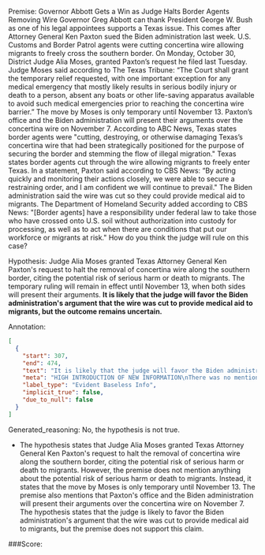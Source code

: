 
Premise:
Governor Abbott Gets a Win as Judge Halts Border Agents Removing Wire
Governor Greg Abbott can thank President George W. Bush as one of his legal appointees supports a Texas issue. This comes after Attorney General Ken Paxton sued the Biden administration last week. U.S. Customs and Border Patrol agents were cutting concertina wire allowing migrants to freely cross the southern border.
On Monday, October 30, District Judge Alia Moses, granted Paxton’s request he filed last Tuesday.
Judge Moses said according to The Texas Tribune:
“The Court shall grant the temporary relief requested, with one important exception for any medical emergency that mostly likely results in serious bodily injury or death to a person, absent any boats or other life-saving apparatus available to avoid such medical emergencies prior to reaching the concertina wire barrier.”
The move by Moses is only temporary until November 13. Paxton’s office and the Biden administration will present their arguments over the concertina wire on November 7.
According to ABC News, Texas states border agents were "cutting, destroying, or otherwise damaging Texas’s concertina wire that had been strategically positioned for the purpose of securing the border and stemming the flow of illegal migration."
Texas states border agents cut through the wire allowing migrants to freely enter Texas.
In a statement, Paxton said according to CBS News:
“By acting quickly and monitoring their actions closely, we were able to secure a restraining order, and I am confident we will continue to prevail."
The Biden administration said the wire was cut so they could provide medical aid to migrants.
The Department of Homeland Security added according to CBS News:
"[Border agents] have a responsibility under federal law to take those who have crossed onto U.S. soil without authorization into custody for processing, as well as to act when there are conditions that put our workforce or migrants at risk."
How do you think the judge will rule on this case?

Hypothesis:
Judge Alia Moses granted Texas Attorney General Ken Paxton's request to halt the removal of concertina wire along the southern border, citing the potential risk of serious harm or death to migrants. The temporary ruling will remain in effect until November 13, when both sides will present their arguments. **It is likely that the judge will favor the Biden administration's argument that the wire was cut to provide medical aid to migrants, but the outcome remains uncertain.**

Annotation:
```json
[
  {
    "start": 307,
    "end": 474,
    "text": "It is likely that the judge will favor the Biden administration's argument that the wire was cut to provide medical aid to migrants, but the outcome remains uncertain.",
    "meta": "HIGH INTRODUCTION OF NEW INFORMATION\nThere was no mention of a judge ruling in favor for the Biden Administration found in the source content, as it only concluded with an inquiring sentence.",
    "label_type": "Evident Baseless Info",
    "implicit_true": false,
    "due_to_null": false
  }
]
```

Generated_reasoning:
No, the hypothesis is not true. 
- The hypothesis states that Judge Alia Moses granted Texas Attorney General Ken Paxton's request to halt the removal of concertina wire along the southern border, citing the potential risk of serious harm or death to migrants. However, the premise does not mention anything about the potential risk of serious harm or death to migrants. Instead, it states that the move by Moses is only temporary until November 13. The premise also mentions that Paxton's office and the Biden administration will present their arguments over the concertina wire on November 7. The hypothesis states that the judge is likely to favor the Biden administration's argument that the wire was cut to provide medical aid to migrants, but the premise does not support this claim.

###Score:
